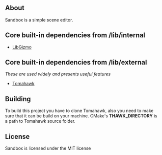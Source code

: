 ## About
Sandbox is a simple scene editor.

## Core built-in dependencies from **/lib/internal**

* [LibGizmo](https://github.com/CedricGuillemet/LibGizmo)

## Core built-in dependencies from **/lib/external**
*These are used widely and presents useful features*

* [Tomahawk](https://github.com/romanpunia/tomahawk)

## Building
To build this project you have to clone Tomahawk, also you need to make sure that it can be build on your machine. CMake's **THAWK_DIRECTORY** is a path to Tomahawk source folder.

## License
Sandbox is licensed under the MIT license